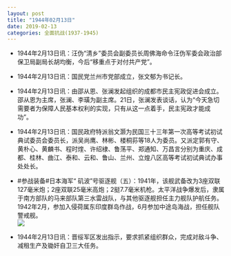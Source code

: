 ```yaml
---
layout: post
title: "1944年02月13日"
date: 2019-02-13
categories: 全面抗战(1937-1945)
---
```


<meta name="referrer" content="no-referrer" />

- 1944年2月13日讯：汪伪“清乡”委员会副委员长周佛海命令汪伪军委会政治部保卫局副局长胡均衡，今后“移重点于对付共产党”。 

- 1944年2月13日讯：国民党兰州市党部成立，张文郁为书记长。 

- 1944年2月13日讯：由邵从恩、张澜发起组织的成都市民主宪政促进会成立。邵从恩为主席，张澜、李璜为副主席。21日，张澜发表谈话，认为“今天急切需要者为保障人民基本权利的实现，只有从这一点着手，民主宪政才能成功”。 

- 1944年2月13日讯：国民政府特派翁文灏为民国三十三年第一次高等考试初试典试委员会委员长，派吴尚鹰、林彬、楼桐荪等18人为委员。又派定郭有守、黄朴心、黄麟书、程时煃、许绍棣、鲁荡平、郑通知、万昌言分别为重庆、成都、桂林、曲江、泰和、云和、鲁山、兰州、立煌八区高等考试初试典试办事处处长。 

- #参战装备#日本海军“ 矶波”号驱逐舰（五）：1941年，该舰武备改为3座双联127毫米炮；2座双联25毫米高炮；2挺7.7毫米机枪。太平洋战争爆发后，隶属于南方部队的马来部队第三水雷战队，与其他驱逐舰担任主力舰队护航任务。1942年2月，参加入侵荷属东印度群岛作战，6月参加中途岛海战，担任舰队警戒舰。 <br/><img src="https://wx2.sinaimg.cn/large/aca367d8ly1g04kf05h9zj22t70qtaiu.jpg" />

- 1944年2月13日讯：晋绥军区发出指示，要求抓紧组织群众，完成对敌斗争、减租生产及锄奸自卫三大任务。 

